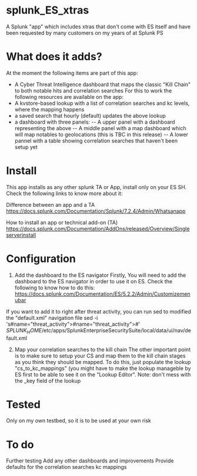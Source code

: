 # splunk_ES_xtras
A Splunk "app" which includes xtras that don't come with ES itself and have been requested by many customers on my years of at Splunk PS

# What does it adds?
At the moment the following items are part of this app:
- A Cyber Threat Intelligence dashboard that maps the classic "Kill Chain" to both notable hits and correlation searches
For this to work the following resources are available on the app:
- A kvstore-based lookup with a list of correlation searches and kc levels, where the mapping happens
- a saved search that hourly (default) updates the above lookup
- a dashboard with three panels:
 -- A upper panel with a dashboard representing the above
 -- A middle panel with a map dashboard which will map notables to geolocations (this is TBC in this release)
 -- A lower pannel with a table showing correlation searches that haven't been setup yet

# Install
This app installs as any other splunk TA or App, install only on your ES SH. Check the following links to know more about it:

Difference between an app and a TA
https://docs.splunk.com/Documentation/Splunk/7.2.4/Admin/Whatsanapp

How to install an app or technical add-on (TA)
https://docs.splunk.com/Documentation/AddOns/released/Overview/Singleserverinstall

# Configuration

1) Add the dashboard to the ES navigator
Firstly, You will need to add the dashboard to the ES navigator in order to use it on ES. Check the following to know how to do this:
https://docs.splunk.com/Documentation/ES/5.2.2/Admin/Customizemenubar

If you want to add it to right after threat activity, you can run sed to modified the "default.xml" navigation file
sed -i 's#name="threat_activity"></view>#name="threat_activity"></view><view name="cyber_threat_intel_posture"></view>#' $SPLUNK_HOME$/etc/apps/SplunkEnterpriseSecuritySuite/local/data/ui/nav/default.xml

2) Map your correlation searches to the kill chain
The other important point is to make sure to setup your CS and map them to the kill chain stages as you think they should be mapped. To do this, just populate the lookup "cs_to_kc_mappings" (you might have to make the lookup manageble by ES first to be able to see it on the "Lookup Editor". Note: don't mess with the _key field of the lookup

# Tested
Only on my own testbed, so it is to be used at your own risk

# To do
Further testing
Add any other dashboards and improvements
Provide defaults for the correlation searches kc mappings
